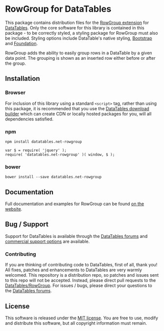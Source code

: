 # RowGroup for DataTables 

This package contains distribution files for the [RowGroup extension](https://datatables.net/extensions/RowGroup) for [DataTables](https://datatables.net/). Only the core software for this library is contained in this package - to be correctly styled, a styling package for RowGroup must also be included. Styling options include DataTable's native styling, [Bootstrap](http://getbootstrap.com) and [Foundation](http://foundation.zurb.com/).

RowGroup adds the ability to easily group rows in a DataTable by a given data point. The grouping is shown as an inserted row either before or after the group.


## Installation

### Browser

For inclusion of this library using a standard `<script>` tag, rather than using this package, it is recommended that you use the [DataTables download builder](//datatables.net/download) which can create CDN or locally hosted packages for you, will all dependencies satisfied.

### npm

```
npm install datatables.net-rowgroup
```

```
var $ = require( 'jquery' );
require( 'datatables.net-rowgroup' )( window, $ );
```

### bower

```
bower install --save datatables.net-rowgroup
```



## Documentation

Full documentation and examples for RowGroup can be found [on the website](https://datatables.net/extensions/rowgroup).

## Bug / Support

Support for DataTables is available through the [DataTables forums](//datatables.net/forums) and [commercial support options](//datatables.net/support) are available.


### Contributing

If you are thinking of contributing code to DataTables, first of all, thank you! All fixes, patches and enhancements to DataTables are very warmly welcomed. This repository is a distribution repo, so patches and issues sent to this repo will not be accepted. Instead, please direct pull requests to the [DataTables/RowGroup](http://github.com/DataTables/RowGroup). For issues / bugs, please direct your questions to the [DataTables forums](//datatables.net/forums).


## License

This software is released under the [MIT license](//datatables.net/license). You are free to use, modify and distribute this software, but all copyright information must remain.
